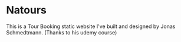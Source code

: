 # Natours

This is a Tour Booking static website I've built and designed by Jonas Schmedtmann. (Thanks to his udemy course)
